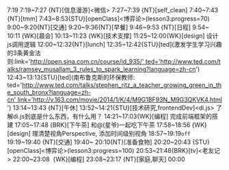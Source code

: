 
7:19
7:19~7:27 {NT}[信息漫游]<微信>
7:27~7:39 {NT}[self_clean]
7:40~7:43 {NT}[tmm]
7:43~8:53{STU}[openClass]<博弈论>(lesson3:progress=70)
9:00~9:20{NT}[交通]
9:20~9:36{NT}[早餐]
9:46~9:53 {NT}[日程]
9:54~ 10:11 {WK}[晨会]
10:13~11:23 {WK}[技术支撑]<WA>
11:25~12:00{WK}[design]<WAUP> 设计js调用逻辑
12:00~12:32{NT}[lunch]
12:35~12:42{STU}[ted]<OTD>(激发学生学习兴趣的3条黄金法则:link='http://open.sina.com.cn/course/id_935/' ted='http://www.ted.com/talks/ramsey_musallam_3_rules_to_spark_learning?language=zh-cn')
12:43~13:13{STU}[ted]<OTD>(南布鲁克斯的环保教师: ted='http://www.ted.com/talks/stephen_ritz_a_teacher_growing_green_in_the_south_bronx?language=zh-cn' link='http://v.163.com/movie/2014/1/K/4/M9G1BF93N_M9G3QKVK4.html')
13:14~13:43 {NT}[午休]
13:52~14:21{STU}[技术研究,frontendDev]<di.js> 了解di.js到底是什么东西，有什么用？
14:21~17:03{WK}[编程]<WAUP> 完成前端框架的搭建
17:05~17:48 {BRK}[下午茶] 和@(星爷)一起吃下午茶
17:58~18:56 {WK}[design]<life-time-tracker> 理清楚视角Perspective, 添加时间级别视角
18:57~19:19`off`
19:19~19:40 {NT}[交通]
19:40~ 20:10{NT}[准备食物]
20:20~20:43 {STU}[openClass]<博弈论>(lesson3:progress=100)
20:53~21:48{BRK}[tv]<老友记>
22:00~23:08  {WK}[编程]<life-time-tracker>
23:08~23:17 {NT}[家庭,聊天]
00:00
